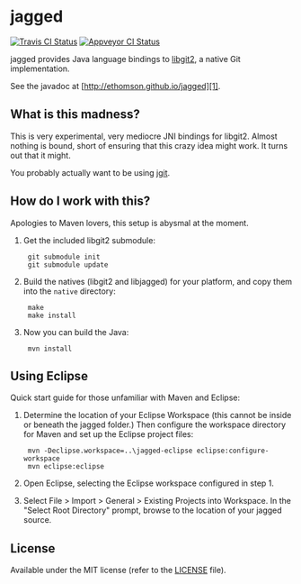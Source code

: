 # jagged

[![Travis CI Status](https://api.travis-ci.org/ethomson/jagged.svg?branch=master)](https://travis-ci.org/ethomson/jagged/branches)
[![Appveyor CI Status](https://ci.appveyor.com/api/projects/status/4fovdup3mva9rkff/branch/master?svg=true)](https://ci.appveyor.com/project/ethomsonbot/jagged/branch/master)

jagged provides Java language bindings to [libgit2][0], a native Git
implementation.

See the javadoc at [http://ethomson.github.io/jagged][1].

[0]: https://github.com/libgit2/libgit2
[1]: http://ethomson.github.io/jagged

## What is this madness?

This is very experimental, very mediocre JNI bindings for libgit2.
Almost nothing is bound, short of ensuring that this crazy idea might
work.  It turns out that it might.

You probably actually want to be using [jgit][2].

[2]: http://www.eclipse.org/jgit/

## How do I work with this?

Apologies to Maven lovers, this setup is abysmal at the moment.

1. Get the included libgit2 submodule:

        git submodule init
        git submodule update

2. Build the natives (libgit2 and libjagged) for your platform, and copy
   them into the `native` directory:

        make
        make install

3. Now you can build the Java:

        mvn install

## Using Eclipse

Quick start guide for those unfamiliar with Maven and Eclipse:

1. Determine the location of your Eclipse Workspace (this cannot be inside
   or beneath the jagged folder.)  Then configure the workspace directory
   for Maven and set up the Eclipse project files:

        mvn -Declipse.workspace=..\jagged-eclipse eclipse:configure-workspace
        mvn eclipse:eclipse

2. Open Eclipse, selecting the Eclipse workspace configured in step 1.
3. Select File > Import > General > Existing Projects into Workspace.  In the
   "Select Root Directory" prompt, browse to the location of your jagged
   source.

## License

Available under the MIT license (refer to the [LICENSE][3] file).

[3]: https://github.com/ethomson/jagged/blob/master/LICENSE
